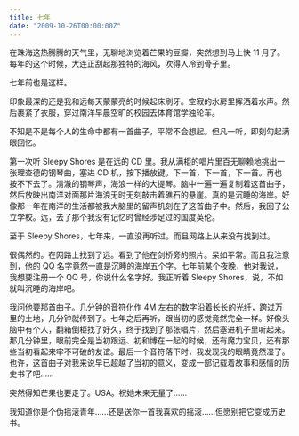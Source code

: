 ```yaml
---
title: 七年
date: "2009-10-26T00:00:00Z"
---
```


在珠海这热腾腾的天气里，无聊地浏览着芒果的豆瓣，突然想到马上快 11 月了。每年的这个时候，大连正刮起那独特的海风，吹得人冷到骨子里。

七年前也是这样。

印象最深的还是我和远每天蒙蒙亮的时候起床刷牙。空寂的水房里挥洒着水声。然后裹紧了衣服，穿过南洋早晨空旷的校园去体育馆学独轮车。

不知是不是每个人的生命中都有一首曲子，平常不会想起。但凡一听，即刻勾起满眼回忆。

第一次听 Sleepy Shores 是在远的 CD 里。我从满柜的唱片里百无聊赖地挑出一张理查德的钢琴曲，塞进 CD 机，按下播放键。下一首，下一首，下一首。再也按不下去了。清澈的钢琴声，海浪一样的大提琴。脑中一遍一遍复制着这首曲子，然后放映出南洋对面那片海浪无时无刻敲击着礁石的悬崖。真的是沉睡的海岸。好像那一年在南洋的生活都被我大脑里的留声机刻在了这首曲子中。然后，我回了公立学校。远，去了那个我没有记忆时曾经涉足过的国度英伦。

至于 Sleepy Shores，七年来，一直没再听过。而且网路上从来没有找到过。

很偶然的。在网路上找到了远。看到了他在剑桥旁的照片。呆如平常。而且我注意到，他的 QQ 名字竟然一直是沉睡的海岸五个字。七年前某个夜晚，他对我说，我想要注册一个 QQ 号，你说什么名字好。我正听着 Sleepy Shores，说，不如就叫沉睡的海岸吧。

我问他要那首曲子。几分钟的音符化作 4M 左右的数字沿着长长的光纤，跨过万里的土地，几分钟就传到了。七年之后再听，跟当初的感觉竟然完全一样。好像头脑中有个人，翻箱倒柜找了好久，终于找到了那张唱片，然后塞进机子里听起来。那几分钟里，眼前完全是当初跟远、初和博在一起的时候，还有魔力宝贝，还有那些当初看起来牢不可破的友谊。最后一个音符落下时，我发现我的眼睛竟然湿了。也许，这首曲子对我来说早已超越了当初的意义，变成一部记载着故事和感情的历史书了吧……

突然得知芒果也要走了。USA。祝她未来无量了……

我知道你是个伪摇滚青年……还是送你一首我喜欢的摇滚……但愿别把它变成历史书。
